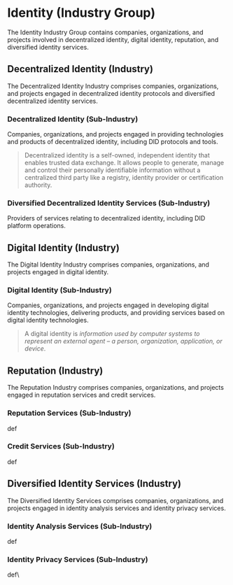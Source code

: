 # Identity (Industry Group)

The Identity Industry Group contains companies, organizations, and projects involved in decentralized identity, digital identity, reputation, and diversified identity services.



## Decentralized Identity (Industry)

The Decentralized Identity Industry comprises companies, organizations, and projects engaged in decentralized identity protocols and diversified decentralized identity services.

### Decentralized Identity (Sub-Industry)

Companies, organizations, and projects engaged in providing technologies and products of decentralized identity, including DID protocols and tools.

> Decentralized identity is a self-owned, independent identity that enables trusted data exchange.  It allows people to generate, manage and control their personally identifiable information without a centralized third party like a registry, identity provider or certification authority.

### Diversified Decentralized Identity Services (Sub-Industry)

Providers of services relating to decentralized identity, including DID platform operations.





## Digital Identity (Industry)

The Digital Identity Industry comprises companies, organizations, and projects engaged in digital identity.

### Digital Identity (Sub-Industry)

Companies, organizations, and projects engaged in developing digital identity technologies, delivering products, and providing services based on digital identity technologies.

> A digital identity is _information used by computer systems to represent an external agent – a person, organization, application, or device_.

## Reputation (Industry)

The Reputation Industry comprises companies, organizations, and projects engaged in reputation services and credit services.

### Reputation Services (Sub-Industry)

def

### Credit Services (Sub-Industry)

def



## Diversified Identity Services (Industry)

The Diversified Identity Services comprises companies, organizations, and projects engaged in identity analysis services and identity privacy services.

### Identity Analysis Services (Sub-Industry)

def

### Identity Privacy Services (Sub-Industry)

def\
